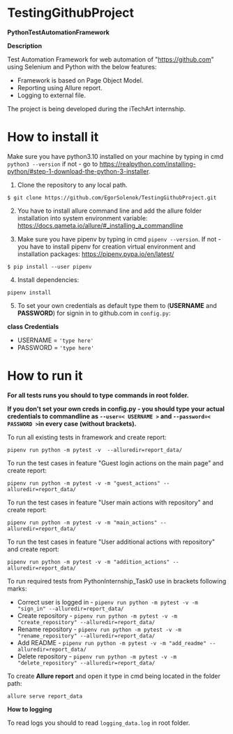 # TestingGithubProject
**PythonTestAutomationFramework**

**Description**

Test Automation Framework for web automation of "https://github.com" using Selenium and Python with the below features:

* Framework is based on Page Object Model. 
* Reporting using Allure report.
* Logging to external file.
    
The project is being developed during the iTechArt internship.

# How to install it

Make sure you have python3.10 installed on your machine by typing in cmd ``python3 --version`` if not - go to https://realpython.com/installing-python/#step-1-download-the-python-3-installer.

1) Clone the repository to any local path.

``$ git clone https://github.com/EgorSolenok/TestingGithubProject.git``

2) You have to install allure command line and add the allure folder installation into system environment variable: https://docs.qameta.io/allure/#_installing_a_commandline

3) Make sure you have pipenv  by typing in cmd ``pipenv --version``. If not - you have to install pipenv for creation virtual environment and installation packages: https://pipenv.pypa.io/en/latest/  

``$ pip install --user pipenv``

4) Install dependencies:

``pipenv install``

5) To set your own credentials as default type them to (**USERNAME** and **PASSWORD**) for signin in to github.com in ``config.py``:

**class Credentials**
* USERNAME = ``'type here'``
* PASSWORD = ``'type here'``

# How to run it

**For all tests runs you should to type commands in root folder.**

**If you don't set your own creds in config.py - you should type your actual credentials to commandline as  `` --user=< USERNAME > `` and `` --password=< PASSWORD > ``in every case (without brackets).**

To run all existing tests in framework and create report:

``pipenv run python -m pytest -v  --alluredir=report_data/``

To run the test cases in feature "Guest login actions on the main page" and create report:

``pipenv run python -m pytest -v -m "guest_actions" --alluredir=report_data/``

To run the test cases in feature "User main actions with repository" and create report:

``pipenv run python -m pytest -v -m "main_actions" --alluredir=report_data/``


To run the test cases in feature "User additional actions with repository" and create report:

``pipenv run python -m pytest -v -m "addition_actions" --alluredir=report_data/``

To run required tests from PythonInternship_Task0 use in brackets following marks:
* Correct user is logged in -  ``pipenv run python -m pytest -v -m "sign_in" --alluredir=report_data/``
* Create repository -  ``pipenv run python -m pytest -v -m "create_repository" --alluredir=report_data/``
* Rename repository -  ``pipenv run python -m pytest -v -m "rename_repository" --alluredir=report_data/``
* Add README -  ``pipenv run python -m pytest -v -m "add_readme" --alluredir=report_data/``
* Delete repository -  ``pipenv run python -m pytest -v -m "delete_repository" --alluredir=report_data/``



To create **Allure report** and open it type in cmd being located in the folder path:

``allure serve report_data``

**How to logging**

To read logs you should to read ``logging_data.log`` in root folder. 

